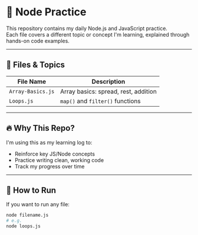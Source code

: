 # 🧠 Node Practice

This repository contains my daily Node.js and JavaScript practice.  
Each file covers a different topic or concept I'm learning, explained through hands-on code examples.

---

## 📁 Files & Topics

| File Name     | Description                        |
|--------------|------------------------------------|
| `Array-Basics.js`      | Array basics: spread, rest, addition |
| `Loops.js`    | `map()` and `filter()` functions    |

---

## 🔥 Why This Repo?

I'm using this as my learning log to:
- Reinforce key JS/Node concepts
- Practice writing clean, working code
- Track my progress over time

---

## 🚀 How to Run

If you want to run any file:

```bash
node filename.js
# e.g.
node loops.js
